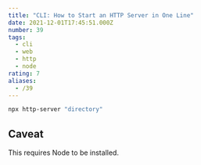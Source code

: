 ```yaml
---
title: "CLI: How to Start an HTTP Server in One Line"
date: 2021-12-01T17:45:51.000Z
number: 39
tags:
  - cli
  - web
  - http
  - node
rating: 7
aliases:
  - /39
---
```


```bash
npx http-server "directory"
```

## Caveat

This requires Node to be installed.
